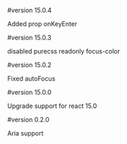 #version 15.0.4

Added prop onKeyEnter

#version 15.0.3

disabled purecss readonly focus-color

#version 15.0.2

Fixed autoFocus

#version 15.0.0

Upgrade support for react 15.0

#version 0.2.0

Aria support